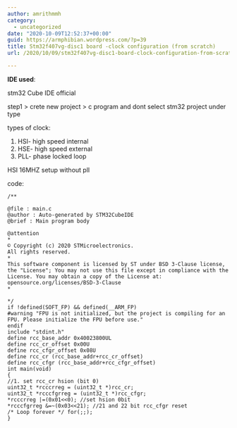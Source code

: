 ```yaml
---
author: amrithmmh
category:
  - uncategorized
date: "2020-10-09T12:52:37+00:00"
guid: https://armphibian.wordpress.com/?p=39
title: Stm32f407vg-disc1 board -clock configuration (from scratch)
url: /2020/10/09/stm32f407vg-disc1-board-clock-configuration-from-scratch/

---
```

**IDE used**:

stm32 Cube IDE official

step1 > crete new project > c program and dont select stm32 project under type

types of clock:

1. HSI- high speed internal
1. HSE- high speed external
1. PLL- phase locked loop

HSI 16MHZ setup without pll

code:

```
/**

@file : main.c
@author : Auto-generated by STM32CubeIDE
@brief : Main program body

@attention
*
© Copyright (c) 2020 STMicroelectronics.
All rights reserved.
*
This software component is licensed by ST under BSD 3-Clause license,
the "License"; You may not use this file except in compliance with the
License. You may obtain a copy of the License at:
opensource.org/licenses/BSD-3-Clause
*

*/
if !defined(SOFT_FP) && defined(__ARM_FP)
#warning "FPU is not initialized, but the project is compiling for an FPU. Please initialize the FPU before use."
endif
include "stdint.h"
define rcc_base_addr 0x40023800UL
define rcc_cr_offset 0x00U
define rcc_cfgr_offset 0x08U
define rcc_cr (rcc_base_addr+rcc_cr_offset)
define rcc_cfgr (rcc_base_addr+rcc_cfgr_offset)
int main(void)
{
//1. set rcc_cr hsion (bit 0)
uint32_t *rcccrreg = (uint32_t *)rcc_cr;
uint32_t *rcccfgrreg = (uint32_t *)rcc_cfgr;
*rcccrreg |=(0x01<<0); //set hsion 0bit
*rcccfgrreg &=~(0x03<<21); //21 and 22 bit rcc_cfgr reset
/* Loop forever */ for(;;);
}
```
